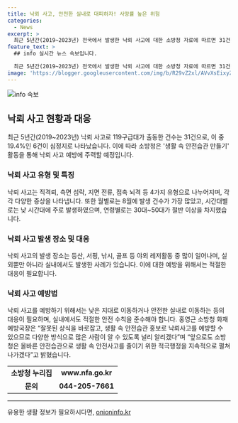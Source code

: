 ```yaml
---
title: 낙뢰 사고, 안전한 실내로 대피하자! 사망률 높은 위험
categories:
  - News
excerpt: >
  최근 5년간(2019~2023년) 전국에서 발생한 낙뢰 사고에 대한 소방청 자료에 따르면 31건의 사고 중 6건이 심정지로 이어졌다. 특히 낙뢰는 90%가 여름철(6월~8월)에 발생하며 등산 중에도 주의가 필요하다. 사망률이 높은 이 사고를 예방하기 위해 소방청은 생활 속 안전습관 만들기 활동을 강화할 예정이다. 여기에는 각종 야외 레저활동 중 발생한 사고도 포함되어 있으며, 안전한 행동습관과 예방법은 소방청 누리집에서 확인할 수 있다.
feature_text: >
  ## info 실시간 뉴스 속보입니다.

  최근 5년간(2019~2023년) 전국에서 발생한 낙뢰 사고에 대한 소방청 자료에 따르면 31건의 사고 중 6건이 심정지로 이어졌다. 특히 낙뢰는 90%가 여름철(6월~8월)에 발생하며 등산 중에도 주의가 필요하다. 사망률이 높은 이 사고를 예방하기 위해 소방청은 생활 속 안전습관 만들기 활동을 강화할 예정이다. 여기에는 각종 야외 레저활동 중 발생한 사고도 포함되어 있으며, 안전한 행동습관과 예방법은 소방청 누리집에서 확인할 수 있다.
image: 'https://blogger.googleusercontent.com/img/b/R29vZ2xl/AVvXsEixyZcFfHzMRdzZMjFBmAUKJYCLCGyLL1o632UiGVXcaFdKo_bkvkuCioo0uUKlGfBVcT3P84aROyZIXSBEx3Aw5nCQ3pTgDom1WDC4m8eifvWiAmWEEVb4x6G_l8C0QH225ldMjyaFvpxGEBGNO37VmDTDMHGhJPq73UglMfDca1-0aw/s1600/blogspot.png'
---
```


<p><img src="https://blogger.googleusercontent.com/img/b/R29vZ2xl/AVvXsEixyZcFfHzMRdzZMjFBmAUKJYCLCGyLL1o632UiGVXcaFdKo_bkvkuCioo0uUKlGfBVcT3P84aROyZIXSBEx3Aw5nCQ3pTgDom1WDC4m8eifvWiAmWEEVb4x6G_l8C0QH225ldMjyaFvpxGEBGNO37VmDTDMHGhJPq73UglMfDca1-0aw/s1600/blogspot.png" alt="info 속보" /></p>

<h2 data-ke-size="size26">낙뢰 사고 현황과 대응</h2>

<p data-ke-size="size16">최근 5년간(2019~2023년) 낙뢰 사고로 119구급대가 출동한 건수는 31건으로, 이 중 19.4%인 6건이 심정지로 나타났습니다. 이에 따라 소방청은 '생활 속 안전습관 만들기' 활동을 통해 낙뢰 사고 예방에 주력할 예정입니다.</p>

<h3>낙뢰 사고 유형 및 특징</h3>

<p data-ke-size="size16">낙뢰 사고는 직격뢰, 측면 섬락, 지면 전류, 접촉 뇌격 등 4가지 유형으로 나누어지며, 각각 다양한 증상을 나타냅니다. 또한 월별로는 8월에 발생 건수가 가장 많았고, 시간대별로는 낮 시간대에 주로 발생하였으며, 연령별로는 30대~50대가 절반 이상을 차지했습니다.</p>

<h3>낙뢰 사고 발생 장소 및 대응</h3>

<p data-ke-size="size16">낙뢰 사고의 발생 장소는 등산, 서핑, 낚시, 골프 등 야외 레저활동 중 많이 일어나며, 실외뿐만 아니라 실내에서도 발생한 사례가 있습니다. 이에 대한 예방을 위해서는 적절한 대응이 필요합니다.</p>

<h3>낙뢰 사고 예방법</h3>

<p data-ke-size="size16">낙뢰 사고를 예방하기 위해서는 낮은 지대로 이동하거나 안전한 실내로 이동하는 등의 대응이 필요하며, 실내에서도 적절한 안전 수칙을 준수해야 합니다. 홍영근 소방청 화재예방국장은 “잘못된 상식을 바로잡고, 생활 속 안전습관 홍보로 낙뢰사고를 예방할 수 있으므로 다양한 방식으로 많은 사람이 알 수 있도록 널리 알리겠다”며 “앞으로도 소방청은 올바른 안전습관으로 생활 속 안전사고를 줄이기 위한 적극행정을 지속적으로 펼쳐 나가겠다”고 밝혔습니다.</p>

<table style="width: 100%;">
<tbody>
<tr>
<td style="text-align: center; height: 17px;"><b>소방청 누리집</b></td>
<td style="text-align: center; height: 17px;"><b>www.nfa.go.kr</b></td>
</tr>
<tr>
<td style="text-align: center; height: 17px;"><b>문의</b></td>
<td style="text-align: center; height: 17px;"><b>044-205-7661</b></td>
</tr>
</tbody>
</table>

<hr data-ke-size="size16">
유용한 생활 정보가 필요하시다면, <a href="https://onioninfo.kr" rel="dofollow">onioninfo.kr</a>


